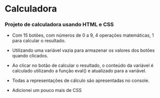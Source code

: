 # Calculadora

 ### Projeto de calculadora usando HTML e CSS

- Com 15 botões, com números de 0 a 9, 4 operações matemáticas, 1 para calcular o resultado.

- Utilizando uma variável vazia para armazenar os valores dos botões quando clicados. 

- Ao clicar no botão de calcular o resultado, o conteúdo da variável é calculado utilizando a função eval() e atualizado para a variável.

- Todas a representações de cálculo são apresentadas no console.

- Adicionei um pouco mais de CSS
